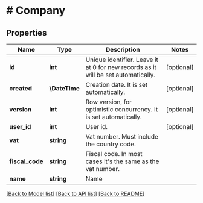 # # Company

## Properties

Name | Type | Description | Notes
------------ | ------------- | ------------- | -------------
**id** | **int** | Unique identifier. Leave it at 0 for new records as it will be set automatically. | [optional]
**created** | **\DateTime** | Creation date. It is set automatically. | [optional]
**version** | **int** | Row version, for optimistic concurrency. It is set automatically. | [optional]
**user_id** | **int** | User id. | [optional]
**vat** | **string** | Vat number. Must include the country code. |
**fiscal_code** | **string** | Fiscal code. In most cases it&#39;s the same as the vat number. |
**name** | **string** | Name |

[[Back to Model list]](../../README.md#models) [[Back to API list]](../../README.md#endpoints) [[Back to README]](../../README.md)
